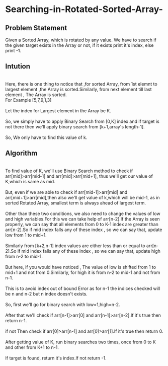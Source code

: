 # Searching-in-Rotated-Sorted-Array-
<h2>Problem Statement</h2>
<p>Given a Sorted Array, which is rotated by any value. We have to search if the given target exists in the Array or not, if it exists print it's index, else print -1.</p>
<h2>Intution</h2>
<p>
<br>Here, there is one thing to notice that ,for sorted Array, from 1st elemnt to largest element ,the Array is sorted.Similarly, from next element till last element , The Array is sorted.<br>
For Example [5,7,9,1,3]<br>
<br>Let the index for Largest element in the Array be K.<br>
<br>So, we simply have to apply Binary Search from [0,K] index and if target is not there then we'll apply binary search from [k+1,array's length-1].<br>
<br>So, We only have to find this value of k.<br>
</p>
<h2>Algorithm</h2>
<p>
<br>To find value of K, we'll use Binary Search method to check if arr[mid]>arr[mid-1] and arr[mid]>arr[mid+1], thus we'll get our value of K,which is same as mid.<br>
<br>But, even if we are able to check if arr[mid-1]>arr[mid] and arr[mid+1]>arr[mid],then also we'll get value of k,which will be mid-1, as in sorted Rotated Array, smallest term is always ahead of largest term.<br>
<br>Other than these two conditions, we also need to change the values of low and high variables.For this we can take help of arr[n-2].If the Array is seen properly, we can say that all elements from 0 to K-1 index are greater than arr[n-2].So if mid index falls any of these index , so we can say that, update low from 1 to mid+1.<br>
<br>Similarly from [k+2,n-1] index values are either less than or equal to arr[n-2].So if mid index falls any of these index , so we can say that, update high from n-2 to mid-1.<br>
<br>But here, if you would have noticed , The value of low is shifted from 1 to mid+1 and not from 0.Similarly, for high it is from n-2 to mid-1 and not from n-1.<br>
<br>This is to avoid index out of bound Error as for n-1 the indices checked will be n and n-2 but n index doesn't exists.<br>
<br>So, first  we'll go for binary search with low=1,high=n-2.<br>
<br>After that we'll check if arr[n-1]>arr[0] and arr[n-1]>arr[n-2].If it's true then return n-1.<br>
<br> if not Then check if arr[0]>arr[n-1] and arr[0]>arr[1].If it's true then return 0.<br>
<br>After getting value of K, run binary searches two times, once from 0 to K and other from K+1 to n-1.<br>
<br>If target is found, return it's index.If not return -1.<br>
</p>
